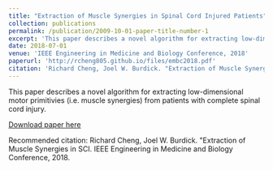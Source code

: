 ```yaml
---
title: "Extraction of Muscle Synergies in Spinal Cord Injured Patients"
collection: publications
permalink: /publication/2009-10-01-paper-title-number-1
excerpt: 'This paper describes a novel algorithm for extracting low-dimensional motor primitivies (i.e. muscle synergies) from patients with complete spinal cord injury'
date: 2018-07-01
venue: 'IEEE Engineering in Medicine and Biology Conference, 2018'
paperurl: 'http://rcheng805.github.io/files/embc2018.pdf'
citation: 'Richard Cheng, Joel W. Burdick. "Extraction of Muscle Synergies in Spinal Cord Injured Patients. IEEE Engineering in Medicine and Biology Conference, 2018.'
---
```


This paper describes a novel algorithm for extracting low-dimensional motor primitivies (i.e. muscle synergies) from patients with complete spinal cord injury.

[Download paper here](http://rcheng805.github.io/files/embc2018.pdf)

Recommended citation: Richard Cheng, Joel W. Burdick. "Extraction of Muscle Synergies in SCI. IEEE Engineering in Medicine and Biology Conference, 2018.
